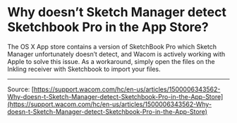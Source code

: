 # Why doesn’t Sketch Manager detect Sketchbook Pro in the App Store?

The OS X App store contains a version of SketchBook Pro which Sketch Manager unfortunately doesn’t detect, and Wacom is actively working with Apple to solve this issue. As a workaround, simply open the files on the Inkling receiver with Sketchbook to import your files.

---
Source: [https://support.wacom.com/hc/en-us/articles/1500006343562-Why-doesn-t-Sketch-Manager-detect-Sketchbook-Pro-in-the-App-Store](https://support.wacom.com/hc/en-us/articles/1500006343562-Why-doesn-t-Sketch-Manager-detect-Sketchbook-Pro-in-the-App-Store)
